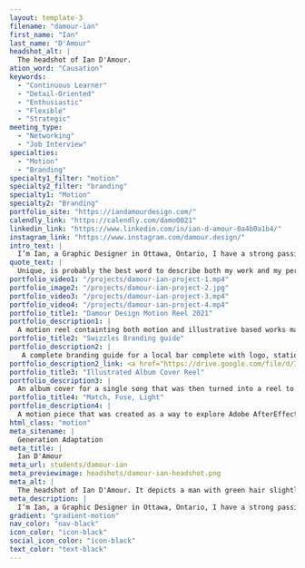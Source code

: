 ```yaml
---
layout: template-3
filename: "damour-ian"
first_name: "Ian"
last_name: "D'Amour"
headshot_alt: |
  The headshot of Ian D'Amour.
ation_word: "Causation"
keywords:
  - "Continuous Learner"
  - "Detail-Oriented"
  - "Enthusiastic"
  - "Flexible"
  - "Strategic"
meeting_type:
  - "Networking"
  - "Job Interview"
specialties:
  - "Motion"
  - "Branding"
specialty1_filter: "motion"
specialty2_filter: "branding"
specialty1: "Motion"
specialty2: "Branding"
portfolio_site: "https://iandamourdesign.com/"
calendly_link: "https://calendly.com/damo0021"
linkedin_link: "https://www.linkedin.com/in/ian-d-amour-0a4b0a1b4/"
instagram_link: "https://www.instagram.com/damour.design/"
intro_text: |
  I’m Ian, a Graphic Designer in Ottawa, Ontario, I have a strong passion for Motion Graphics, Typography, Branding, and Logo Design.
quote_text: |
  Unique, is probably the best word to describe both my work and my personality.
portfolio_video1: "/projects/damour-ian-project-1.mp4"
portfolio_image2: "/projects/damour-ian-project-2.jpg"
portfolio_video3: "/projects/damour-ian-project-3.mp4"
portfolio_video4: "/projects/damour-ian-project-4.mp4"
portfolio_title1: "Damour Design Motion Reel 2021"
portfolio_description1: |
  A motion reel containting both motion and illustrative based works made in 2021 and prior
portfolio_title2: "Swizzles Branding guide"
portfolio_description2: |
   A complete branding guide for a local bar complete with logo, stationary set, and branding guidelines.
portfolio_description2_link: <a href="https://drive.google.com/file/d/1saUF1TR3W8G_aJOWQ5_f9rkJ9tRkPLpZ/view?usp=sharing" target="_blank">Link here!</a>
portfolio_title3: "Illustrated Album Cover Reel"
portfolio_description3: |
  An album cover for a single song that was then turned into a reel to repeate on platforms like spotify when the song is playing.
portfolio_title4: "Match, Fuse, Light"
portfolio_description4: |
  A motion piece that was created as a way to explore Adobe AfterEffects as well as challenge, and grow my abilities with this app.
html_class: "motion"
meta_sitename: |
  Generation Adaptation
meta_title: |
  Ian D'Amour
meta_url: students/damour-ian
meta_previewimage: headshots/damour-ian-headshot.png
meta_alt: |
  The headshot of Ian D'Amour. It depicts a man with green hair slightly smiling while facing the camera, partially kneeling with his hands on one knee.
meta_description: |
  I’m Ian, a Graphic Designer in Ottawa, Ontario, I have a strong passion for Motion Graphics, Typography, Branding, and Logo Design.
gradient: "gradient-motion"
nav_color: "nav-black"
icon_color: "icon-black"
social_icon_color: "icon-black"
text_color: "text-black"
---
```

